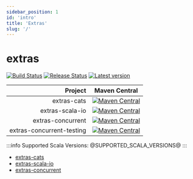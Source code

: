 ```yaml
---
sidebar_position: 1
id: 'intro'
title: 'Extras'
slug: '/'
---
```


# extras

[![Build Status](https://github.com/Kevin-Lee/extras/workflows/Build-All/badge.svg)](https://github.com/Kevin-Lee/extras/actions?workflow=Build-All)
[![Release Status](https://github.com/Kevin-Lee/extras/workflows/Release/badge.svg)](https://github.com/Kevin-Lee/extras/actions?workflow=Release)
[![Latest version](https://index.scala-lang.org/kevin-lee/extras/latest.svg)](https://index.scala-lang.org/kevin-lee/extras)


| Project | Maven Central |
| ------: | ------------- |
| extras-cats | [![Maven Central](https://maven-badges.herokuapp.com/maven-central/io.kevinlee/extras-cats_2.13/badge.svg)](https://search.maven.org/artifact/io.kevinlee/extras-cats_2.13) |
| extras-scala-io | [![Maven Central](https://maven-badges.herokuapp.com/maven-central/io.kevinlee/extras-scala-io_2.13/badge.svg)](https://search.maven.org/artifact/io.kevinlee/extras-scala-io_2.13) |
| extras-concurrent | [![Maven Central](https://maven-badges.herokuapp.com/maven-central/io.kevinlee/extras-concurrent_2.13/badge.svg)](https://search.maven.org/artifact/io.kevinlee/extras-concurrent_2.13) |
| extras-concurrent-testing | [![Maven Central](https://maven-badges.herokuapp.com/maven-central/io.kevinlee/extras-concurrent-testing_2.13/badge.svg)](https://search.maven.org/artifact/io.kevinlee/extras-concurrent-testing_2.13) |

:::info
Supported Scala Versions: @SUPPORTED_SCALA_VERSIONS@
:::

* [extras-cats](extras-cats/get.md)
* [extras-scala-io](extras-scala-io/get.md)
* [extras-concurrent](extras-concurrent/get.md)
<!--* [extras-concurrent-testing](extras-concurrent-testing/get.md)-->
